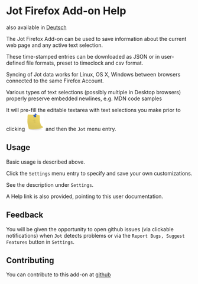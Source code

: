 # Jot Firefox Add-on Help

also available in [Deutsch](HELP-de.md)

The Jot Firefox Add-on can be used to save information about the
current web page and any active text selection.

These time-stamped entries can be downloaded as JSON or in
user-defined file formats, preset to timeclock and csv format.

Syncing of Jot data works for Linux, OS X, Windows between browsers
connected to the same Firefox Account.

Various types of text selections (possibly multiple in Desktop
browsers) properly preserve embedded newlines, e.g. MDN code samples

It will pre-fill the editable textarea with text selections you make
prior to clicking ![Jot Logo](posts-48.png) and then the `Jot` menu
entry.

## Usage

Basic usage is described above.

Click the `Settings` menu entry to specify and save your own
customizations.

See the description under `Settings`.

A Help link is also provided, pointing to this user documentation.

## Feedback

You will be given the opportunity to open github issues (via clickable
notifications) when `Jot` detects problems or via the `Report Bugs,
Suggest Features` button in `Settings`.

## Contributing

You can contribute to this add-on at
[github](https://github.com/anaran/JotFirefox)

